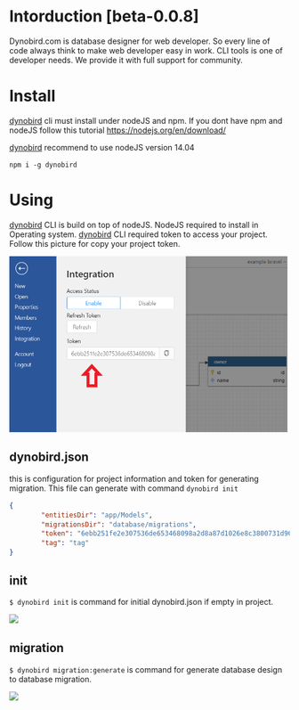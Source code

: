 # Intorduction [beta-0.0.8]
Dynobird.com is database designer for web developer. So every line of code always think to make web developer easy in work. CLI tools is one of developer needs. We provide it with full support for community.
# Install
[dynobird](https://dynobird.com) cli must install under nodeJS and npm. If you dont have npm and nodeJS follow this tutorial https://nodejs.org/en/download/

[dynobird](https://dynobird.com) recommend to use nodeJS version 14.04

```shell
npm i -g dynobird
```
# Using
[dynobird](https://dynobird.com) CLI is build on top of nodeJS. NodeJS required to install in Operating system. 
[dynobird](https://dynobird.com) CLI required token to access your project. Follow this picture for copy your project token.

<img src="https://github.com/dynobird/cli/raw/master/docs/img/token.png" width="500px">

## dynobird.json
this is configuration for project information and token for generating migration. This file can generate with command ```dynobird init```
```json
{
        "entitiesDir": "app/Models",
        "migrationsDir": "database/migrations",
        "token": "6ebb251fe2e307536de653468098a2d8a87d1026e8c3800731d961317405954e3364c555c8a59cd4410ad19d132d045354e5",
        "tag": "tag"
}
```

## init
```$ dynobird init``` is command for initial dynobird.json if empty in project.


<img src="https://github.com/dynobird/cli/raw/master/docs/img/dynobird-init.png" width="500px">

## migration
```$ dynobird migration:generate``` is command for generate database design to database migration.

<!-- ![token image](./docs/img/dynobird-generate-migration.png "Dynobird init project") -->

<img src="https://github.com/dynobird/cli/raw/master/docs/img/dynobird-generate-migration.png" width="500px">
